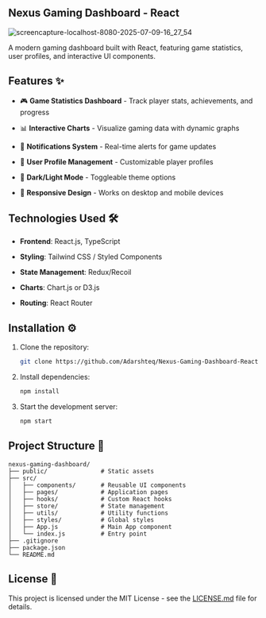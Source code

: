 ## Nexus Gaming Dashboard - React

![screencapture-localhost-8080-2025-07-09-16_27_54](https://github.com/user-attachments/assets/f660a8ec-43e1-489d-94bd-3d06ae1cde7c)

A modern gaming dashboard built with React, featuring game statistics, user profiles, and interactive UI components.

## Features ✨

- 🎮 **Game Statistics Dashboard** - Track player stats, achievements, and progress

- 📊 **Interactive Charts** - Visualize gaming data with dynamic graphs

- 🔔 **Notifications System** - Real-time alerts for game updates

- 👤 **User Profile Management** - Customizable player profiles

- 🌙 **Dark/Light Mode** - Toggleable theme options

- 🚀 **Responsive Design** - Works on desktop and mobile devices

## Technologies Used 🛠️

- **Frontend**: React.js, TypeScript

- **Styling**: Tailwind CSS / Styled Components

- **State Management**: Redux/Recoil

- **Charts**: Chart.js or D3.js

- **Routing**: React Router

## Installation ⚙️

1. Clone the repository:
   ```bash
   git clone https://github.com/Adarshteq/Nexus-Gaming-Dashboard-React.git
   ```

2. Install dependencies:
   ```bash
   npm install
   ```

3. Start the development server:
   ```bash
   npm start
   ```

## Project Structure 📂

```
nexus-gaming-dashboard/
├── public/               # Static assets
├── src/
│   ├── components/       # Reusable UI components
│   ├── pages/            # Application pages
│   ├── hooks/            # Custom React hooks
│   ├── store/            # State management
│   ├── utils/            # Utility functions
│   ├── styles/           # Global styles
│   ├── App.js            # Main App component
│   └── index.js          # Entry point
├── .gitignore
├── package.json
└── README.md
```

## License 📄

This project is licensed under the MIT License - see the [LICENSE.md](LICENSE) file for details.
